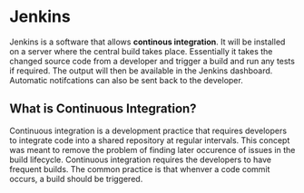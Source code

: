 # Jenkins

Jenkins is a software that allows **continous integration**. It will be installed on a server where the central build takes place. Essentially
it takes the changed source code from a developer and trigger a build and run any tests if required. The output will then be available in the
Jenkins dashboard. Automatic notifcations can also be sent back to the developer.

## What is Continuous Integration?

Continuous integration is a development practice that requires developers to integrate code into a shared repository at regular intervals. This
concept was meant to remove the problem of finding later occurence of issues in the build lifecycle. Continuous integration requires the developers to have frequent builds. The common practice is that whenver a code commit occurs, a build should be triggered.
